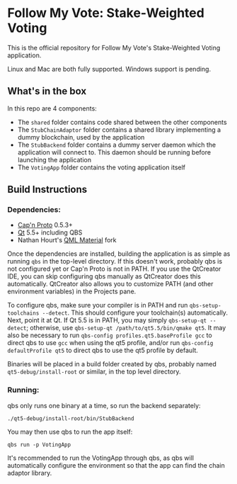 Follow My Vote: Stake-Weighted Voting
========

This is the official repository for Follow My Vote's Stake-Weighted Voting application.

Linux and Mac are both fully supported. Windows support is pending.

## What's in the box
In this repo are 4 components:

- The `shared` folder contains code shared between the other components
- The `StubChainAdaptor` folder contains a shared library implementing a dummy blockchain, used by the application
- The `StubBackend` folder contains a dummy server daemon which the application will connect to. This daemon should be running before launching the application
- The `VotingApp` folder contains the voting application itself

## Build Instructions
### Dependencies:
- [Cap'n Proto](https://capnproto.org) 0.5.3+
- [Qt](https://qt.io) 5.5+ including QBS
- Nathan Hourt's [QML Material](https://github.com/nathanhourt/qml-material) fork

Once the dependencies are installed, building the application is as simple as running `qbs` in the top-level directory. If this doesn't work, probably qbs is not configured yet or Cap'n Proto is not in PATH. If you use the QtCreator IDE, you can skip configuring qbs manually as QtCreator does this automatically. QtCreator also allows you to customize PATH (and other environment variables) in the Projects pane.

To configure qbs, make sure your compiler is in PATH and run `qbs-setup-toolchains --detect`. This should configure your toolchain(s) automatically. Next, point it at Qt. If Qt 5.5 is in PATH, you may simply `qbs-setup-qt --detect`; otherwise, use `qbs-setup-qt /path/to/qt5.5/bin/qmake qt5`. It may also be necessary to run `qbs-config profiles.qt5.baseProfile gcc` to direct qbs to use `gcc` when using the qt5 profile, and/or run `qbs-config defaultProfile qt5` to direct qbs to use the qt5 profile by default.

Binaries will be placed in a build folder created by qbs, probably named `qt5-debug/install-root` or similar, in the top level directory.

### Running:
qbs only runs one binary at a time, so run the backend separately:

	./qt5-debug/install-root/bin/StubBackend
	
You may then use qbs to run the app itself:

	qbs run -p VotingApp
	
It's recommended to run the VotingApp through qbs, as qbs will automatically configure the environment so that the app can find the chain adaptor library.